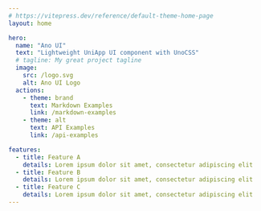 ```yaml
---
# https://vitepress.dev/reference/default-theme-home-page
layout: home

hero:
  name: "Ano UI"
  text: "Lightweight UniApp UI component with UnoCSS"
  # tagline: My great project tagline
  image:
    src: /logo.svg
    alt: Ano UI Logo
  actions:
    - theme: brand
      text: Markdown Examples
      link: /markdown-examples
    - theme: alt
      text: API Examples
      link: /api-examples

features:
  - title: Feature A
    details: Lorem ipsum dolor sit amet, consectetur adipiscing elit
  - title: Feature B
    details: Lorem ipsum dolor sit amet, consectetur adipiscing elit
  - title: Feature C
    details: Lorem ipsum dolor sit amet, consectetur adipiscing elit
---
```


